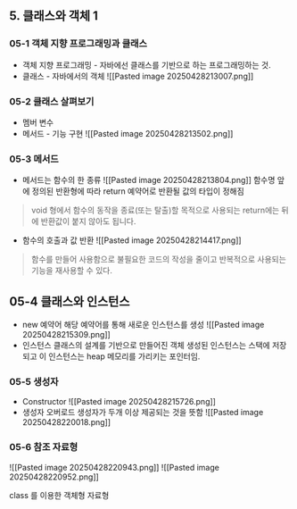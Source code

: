 ## 5. 클래스와 객체 1
### 05-1 객체 지향 프로그래밍과 클래스
- 객체 지향 프로그래밍 - 자바에선 클래스를 기반으로 하는 프로그래밍하는 것.
- 클래스 - 자바에서의 객체
![[Pasted image 20250428213007.png]]

### 05-2 클래스 살펴보기
- 멤버 변수
- 메서드 - 기능 구현
![[Pasted image 20250428213502.png]]
### 05-3 메서드
- 메서드는 함수의 한 종류
![[Pasted image 20250428213804.png]]
함수명 앞에 정의된 반환형에 따라 return 예약어로 반환될 값의 타입이 정해짐

> void 형에서 함수의 동작을 종료(또는 탈출)할 목적으로 사용되는 return에는 뒤에 반환값이 붙지 않아도 됩니다.

- 함수의 호출과 값 반환
![[Pasted image 20250428214417.png]]

> 함수를 만들어 사용함으로 불필요한 코드의 작성을 줄이고 반복적으로 사용되는 기능을 재사용할 수 있다.

## 05-4 클래스와 인스턴스
- new 예약어
  해당 예약어를 통해 새로운 인스턴스를 생성
![[Pasted image 20250428215309.png]]
- 인스턴스
  클래스의 설계를 기반으로 만들어진 객체 
  생성된 인스턴스는 스택에 저장되고 이 인스턴스는 heap 메모리를 가리키는 포인터임.
### 05-5 생성자
- Constructor
![[Pasted image 20250428215726.png]]
- 생성자 오버로드
  생성자가 두개 이상 제공되는 것을 뜻함
![[Pasted image 20250428220018.png]]
### 05-6 참조 자료형
![[Pasted image 20250428220943.png]]
![[Pasted image 20250428220952.png]]

class 를 이용한 객체형 자료형